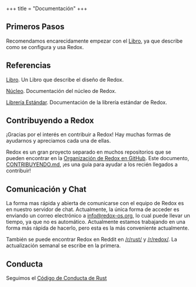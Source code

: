 +++
title = "Documentación"
+++

## Primeros Pasos

Recomendamos encarecidamente empezar con el [Libro](https://doc.redox-os.org/book/), ya que describe como se configura y usa Redox.

## Referencias

[Libro](https://doc.redox-os.org/book/). Un Libro que describe el diseño de Redox.

[Núcleo](https://doc.redox-os.org/kernel/kernel/). Documentación del núcleo de Redox.

[Librería Estándar](https://doc.redox-os.org/std/std/). Documentación de la librería estándar de Redox.

## Contribuyendo a Redox

¡Gracias por el interés en contribuir a Redox!
Hay muchas formas de ayudarnos y apreciamos cada una de ellas.

Redox es un gran proyecto separado en muchos repositorios que se pueden encontrar en la
[Organización de Redox en GitHub](https://github.com/redox-os). Este documento,
[CONTRIBUYENDO.md](https://github.com/redox-os/redox/blob/master/CONTRIBUTING.md),
 ¡es una guía para ayudar a los recién llegados a contribuir!

## Comunicación y Chat

La forma mas rápida y abierta de comunicarse con el equipo de Redox es en
nuestro servidor de chat. Actualmente, la única forma de acceder es enviando
un correo electrónico a [info@redox-os.org](mailto:info@redox-os.org),
lo cual puede llevar un tiempo, ya que no es automático. Actualmente estamos
trabajando en una forma más rápida de hacerlo, pero esta es la más
conveniente actualmente.

También se puede encontrar Redox en Reddit en
[/r/rust/](https://www.reddit.com/r/rust) y
[/r/redox/](https://www.reddit.com/r/redox). La actualización semanal se
escribe en la primera.

## Conducta

Seguimos el [Código de Conducta de Rust](https://www.rust-lang.org/es-ES/conduct.html)
